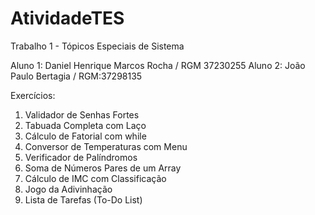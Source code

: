 # AtividadeTES
Trabalho 1 - Tópicos Especiais de Sistema

Aluno 1: Daniel Henrique Marcos Rocha / RGM 37230255
Aluno 2: João Paulo Bertagia / RGM:37298135

Exercícios:

1. Validador de Senhas Fortes
2. Tabuada Completa com Laço
3. Cálculo de Fatorial com while
4. Conversor de Temperaturas com Menu
5. Verificador de Palíndromos
7. Soma de Números Pares de um Array
8. Cálculo de IMC com Classificação
9. Jogo da Adivinhação
10. Lista de Tarefas (To-Do List)
